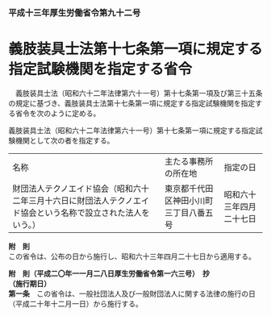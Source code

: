 ### 平成十三年厚生労働省令第九十二号  
# 義肢装具士法第十七条第一項に規定する指定試験機関を指定する省令  
　義肢装具士法（昭和六十二年法律第六十一号）第十七条第一項及び第三十五条の規定に基づき、義肢装具士法第十七条第一項に規定する指定試験機関を指定する省令を次のように定める。  
  
義肢装具士法（昭和六十二年法律第六十一号）第十七条第一項に規定する指定試験機関として次の者を指定する。  

||||  
| --- | --- | --- |  
|名称|主たる事務所の所在地|指定の日|  
|財団法人テクノエイド協会（昭和六十二年三月十六日に財団法人テクノエイド協会という名称で設立された法人をいう。）|東京都千代田区神田小川町三丁目八番五号|昭和六十三年四月二十七日|  
  
  
**附　則**  
この省令は、公布の日から施行し、昭和六十三年四月二十七日から適用する。  
  
**附　則（平成二〇年一一月二八日厚生労働省令第一六三号）　抄**  
**（施行期日）**  
**第一条**　この省令は、一般社団法人及び一般財団法人に関する法律の施行の日（平成二十年十二月一日）から施行する。  
  
